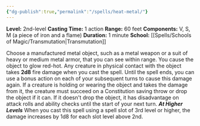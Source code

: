 ```yaml
---
{"dg-publish":true,"permalink":"/spells/heat-metal/"}
---
```


**Level:** 2nd-level
**Casting Time:** 1 action
**Range:** 60 feet
**Components:** V, S, M (a piece of iron and a flame)
**Duration:** 1 minute
**School:** [[Spells/Schools of Magic/Transmutation\|Transmutation]]

Choose a manufactured metal object, such as a metal weapon or a suit of heavy or medium metal armor, that you can see within range. You cause the object to glow red-hot. Any creature in physical contact with the object takes **2d8** fire damage when you cast the spell. Until the spell ends, you can use a bonus action on each of your subsequent turns to cause this damage again.
If a creature is holding or wearing the object and takes the damage from it, the creature must succeed on a Constitution saving throw or drop the object if it can. If it doesn't drop the object, it has disadvantage on attack rolls and ability checks until the start of your next turn.
**_At Higher Levels_**
When you cast this spell using a spell slot of 3rd level or higher, the damage increases by 1d8 for each slot level above 2nd.